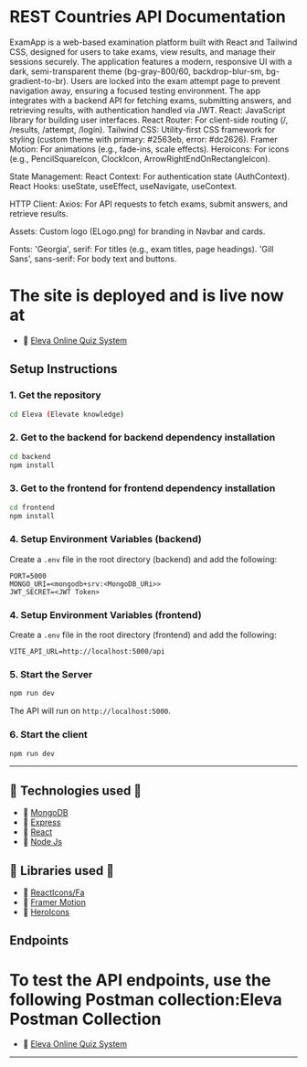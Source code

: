 # REST Countries API Documentation

ExamApp is a web-based examination platform built with React and Tailwind CSS, designed for users to take exams, view results, and manage their sessions securely. The application features a modern, responsive UI with a dark, semi-transparent theme (bg-gray-800/60, backdrop-blur-sm, bg-gradient-to-br). Users are locked into the exam attempt page to prevent navigation away, ensuring a focused testing environment. The app integrates with a backend API for fetching exams, submitting answers, and retrieving results, with authentication handled via JWT.
React: JavaScript library for building user interfaces.
React Router: For client-side routing (/, /results, /attempt, /login).
Tailwind CSS: Utility-first CSS framework for styling (custom theme with primary: #2563eb, error: #dc2626).
Framer Motion: For animations (e.g., fade-ins, scale effects).
Heroicons: For icons (e.g., PencilSquareIcon, ClockIcon, ArrowRightEndOnRectangleIcon).

State Management:
React Context: For authentication state (AuthContext).
React Hooks: useState, useEffect, useNavigate, useContext.


HTTP Client:
Axios: For API requests to fetch exams, submit answers, and retrieve results.


Assets:
Custom logo (ELogo.png) for branding in Navbar and cards.


Fonts:
'Georgia', serif: For titles (e.g., exam titles, page headings).
'Gill Sans', sans-serif: For body text and buttons.

# The site is deployed and is live now at 
 - 📱 [Eleva Online Quiz System]()

## Setup Instructions

### **1. Get the repository**
```sh
cd Eleva (Elevate knowledge)
```

### **2. Get to the backend for backend dependency installation**
```sh
cd backend
npm install
```

### **3. Get to the frontend for frontend dependency installation**
```sh
cd frontend
npm install
```

### **4. Setup Environment Variables (backend)**
Create a `.env` file in the root directory (backend) and add the following:
```env
PORT=5000
MONGO_URI=<mongodb+srv:<MongoDB_URi>>
JWT_SECRET=<JWT Token>
```

### **4. Setup Environment Variables (frontend)**
Create a `.env` file in the root directory (frontend) and add the following:
```env
VITE_API_URL=http://localhost:5000/api
```

### **5. Start the Server**
```sh
npm run dev
```
The API will run on `http://localhost:5000`.

### **6. Start the client**
```sh
npm run dev
```

---

## 🚀 Technologies used 🚀

 - 📱 [MongoDB](https://www.mongodb.com/)
 - 📱 [Express](https://expressjs.com/)
 - 📱 [React](https://react.dev/)
 - 📱 [Node Js](https://nodejs.org/en)

 ## 🚀 Libraries used 🚀

 - 📱 [ReactIcons/Fa]([https://www.mongodb.com/](https://www.npmjs.com/package/react-icons))
 - 📱 [Framer Motion]([https://expressjs.com/](https://motion.dev/docs/react))
 - 📱 [HeroIcons]([https://react.dev/](https://heroicons.com/))

## Endpoints

# To test the API endpoints, use the following Postman collection:Eleva Postman Collection
 - 📱 [Eleva Online Quiz System](https://.postman.co/workspace/My-Workspace~3e05d1cc-7d21-4e88-8d55-ddba4f855d13/collection/33331251-af223994-7423-4009-9eed-4b2679737ce0?action=share&creator=33331251)
---
